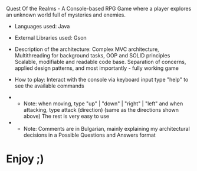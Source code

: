 Quest Of the Realms - A Console-based RPG Game where a player explores an unknown world full of mysteries and enemies.

* Languages used: Java

* External Libraries used: Gson

* Description of the architecture:
Complex MVC architecture, Multithreading for background tasks, OOP and SOLID principles
Scalable, modifiable and readable code base.
Separation of concerns, applied design patterns, and most importantly - fully working game

* How to play:
Interact with the console via keyboard input
type "help" to see the available commands

* * Note: when moving, type "up" | "down" | "right" | "left"
and when attacking, type attack (direction) (same as the directions shown above)
The rest is very easy to use

* * Note: Comments are in Bulgarian, mainly explaining my architectural decisions in a Possible Questions and Answers format

# Enjoy ;)

